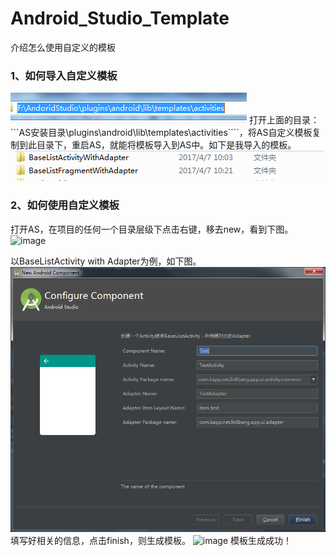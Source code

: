 # Android_Studio_Template
介绍怎么使用自定义的模板

### 1、如何导入自定义模板
![image](https://github.com/Ed1sonJ/Android_Studio_Template/raw/master/img/template_floder.jpg)
打开上面的目录：```AS安装目录\plugins\android\lib\templates\activities````，将AS自定义模板复制到此目录下，重启AS，就能将模板导入到AS中。如下是我导入的模板。
![image](https://github.com/Ed1sonJ/Android_Studio_Template/raw/master/img/template.jpg)

### 2、如何使用自定义模板
打开AS，在项目的任何一个目录层级下点击右键，移去new，看到下图。
![image](https://github.com/Ed1sonJ/Android_Studio_Template/raw/master/img/pic3.jpg)

以BaseListActivity with Adapter为例，如下图。
![image](https://github.com/Ed1sonJ/Android_Studio_Template/raw/master/img/pic4.jpg)
填写好相关的信息，点击finish，则生成模板。
![image](https://github.com/Ed1sonJ/Android_Studio_Template/raw/master/img/pic5.jpg)
模板生成成功！
